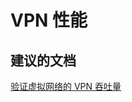 <properties
    pageTitle="vpn performance"
    description="VPN 性能"
    service="microsoft.network"
    resource="virtualnetworkgateways"
    authors="radwiv"
    displayOrder=""
    selfHelpType="generic"
    supportTopicIds="32542250"
    resourceTags=""
    productPesIds="16094"
    cloudEnvironments="public"
/>


# <a name="vpn-performance"></a>VPN 性能

## <a name="recommended-documents"></a>**建议的文档**
[验证虚拟网络的 VPN 吞吐量](https://docs.microsoft.com/azure/vpn-gateway/vpn-gateway-validate-throughput-to-vnet)

